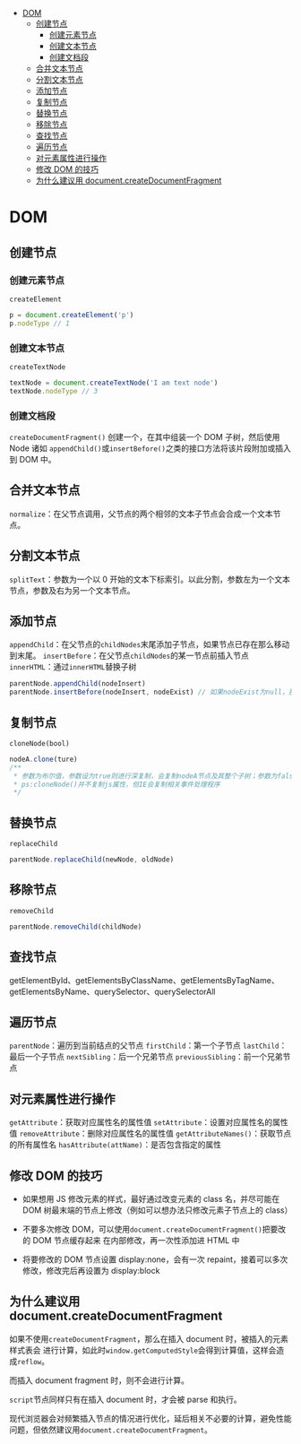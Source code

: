 <!-- TOC -->

- [DOM](#dom)
  - [创建节点](#创建节点)
    - [创建元素节点](#创建元素节点)
    - [创建文本节点](#创建文本节点)
    - [创建文档段](#创建文档段)
  - [合并文本节点](#合并文本节点)
  - [分割文本节点](#分割文本节点)
  - [添加节点](#添加节点)
  - [复制节点](#复制节点)
  - [替换节点](#替换节点)
  - [移除节点](#移除节点)
  - [查找节点](#查找节点)
  - [遍历节点](#遍历节点)
  - [对元素属性进行操作](#对元素属性进行操作)
  - [修改 DOM 的技巧](#修改-dom-的技巧)
  - [为什么建议用 document.createDocumentFragment](#为什么建议用-documentcreatedocumentfragment)

<!-- /TOC -->

# DOM

## 创建节点

### 创建元素节点

`createElement`

```javascript
p = document.createElement('p')
p.nodeType // 1
```

### 创建文本节点

`createTextNode`

```javascript
textNode = document.createTextNode('I am text node')
textNode.nodeType // 3
```

### 创建文档段

`createDocumentFragment()`
创建一个，在其中组装一个 DOM 子树，然后使用 Node 诸如 `appendChild()`或`insertBefore()`之类的接口方法将该片段附加或插入到 DOM 中。

## 合并文本节点

`normalize`：在父节点调用，父节点的两个相邻的文本子节点会合成一个文本节点。

## 分割文本节点

`splitText`：参数为一个以 0 开始的文本下标索引。以此分割，参数左为一个文本节点，参数及右为另一个文本节点。

## 添加节点

`appendChild`：在父节点的`childNodes`末尾添加子节点，如果节点已存在那么移动到末尾。
`insertBefore`：在父节点`childNodes`的某一节点前插入节点
`innerHTML`：通过`innerHTML`替换子树

```javascript
parentNode.appendChild(nodeInsert)
parentNode.insertBefore(nodeInsert, nodeExist) // 如果nodeExist为null，那么等同于appendChild()
```

## 复制节点

`cloneNode(bool)`

```javascript
nodeA.clone(ture)
/**
 * 参数为布尔值，参数设为true则进行深复制，会复制nodeA节点及其整个子树；参数为false进行浅复制，只复制nodeA节点；
 * ps:cloneNode()并不复制js属性，但IE会复制相关事件处理程序
 */
```

## 替换节点

`replaceChild`

```javascript
parentNode.replaceChild(newNode, oldNode)
```

## 移除节点

`removeChild`

```javascript
parentNode.removeChild(childNode)
```

## 查找节点

getElementById、getElementsByClassName、getElementsByTagName、 getElementsByName、querySelector、querySelectorAll

## 遍历节点

`parentNode`：遍历到当前结点的父节点
`firstChild`：第一个子节点
`lastChild`：最后一个子节点
`nextSibling`：后一个兄弟节点
`previousSibling`：前一个兄弟节点

## 对元素属性进行操作

`getAttribute`：获取对应属性名的属性值
`setAttribute`：设置对应属性名的属性值
`removeAttribute`：删除对应属性名的属性值
`getAttributeNames()`：获取节点的所有属性名
`hasAttribute(attName)`：是否包含指定的属性

## 修改 DOM 的技巧

- 如果想用 JS 修改元素的样式，最好通过改变元素的 class 名，并尽可能在 DOM 树最末端的节点上修改（例如可以想办法只修改元素子节点上的 class）

- 不要多次修改 DOM，可以使用`document.createDocumentFragment()`把要改的 DOM 节点缓存起来 在内部修改，再一次性添加进 HTML 中

- 将要修改的 DOM 节点设置 display:none，会有一次 repaint，接着可以多次修改，修改完后再设置为 display:block

## 为什么建议用 document.createDocumentFragment

如果不使用`createDocumentFragment`，那么在插入 document 时，被插入的元素样式表会
进行计算，如此时`window.getComputedStyle`会得到计算值，这样会造成`reflow`。

而插入 document fragment 时，则不会进行计算。

`script`节点同样只有在插入 document 时，才会被 parse 和执行。

现代浏览器会对频繁插入节点的情况进行优化，延后相关不必要的计算，避免性能问题，但依然建议用`document.createDocumentFragment`。

